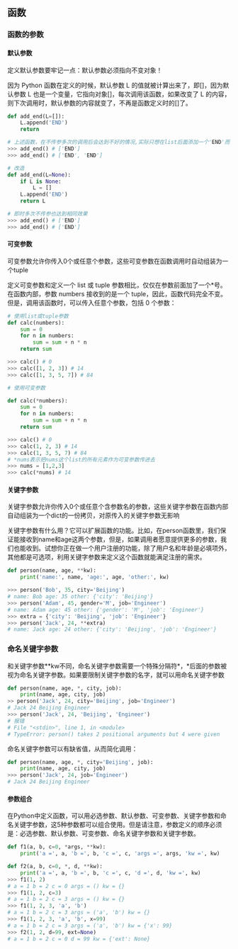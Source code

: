 ## 函数

### 函数的参数

#### 默认参数

定义默认参数要牢记一点：默认参数必须指向不变对象！

因为 Python 函数在定义的时候，默认参数 L 的值就被计算出来了，即[]，因为默认参数 L 也是一个变量，它指向对象[]，每次调用该函数，如果改变了 L 的内容，则下次调用时，默认参数的内容就变了，不再是函数定义时的[]了。

```python
def add_end(L=[]):
    L.append('END')
    return

# 上述函数，在不传参多次的调用后会达到不好的情况,实际只想在list后面添加一个'END'而已
>>> add_end() # ['END']
>>> add_end() # ['END', 'END']

# 改造
def add_end(L=None):
    if L is None:
        L = []
    L.append('END')
    return L

# 即时多次不传参也达到相同效果
>>> add_end() # ['END']
>>> add_end() # ['END']
```

#### 可变参数

可变参数允许你传入0个或任意个参数，这些可变参数在函数调用时自动组装为一个tuple

定义可变参数和定义一个 list 或 tuple 参数相比，仅仅在参数前面加了一个\*号。在函数内部，参数 numbers 接收到的是一个 tuple，因此，函数代码完全不变。但是，调用该函数时，可以传入任意个参数，包括 0 个参数：

```python
# 使用list或tuple参数
def calc(numbers):
    sum = 0
    for n in numbers:
        sum = sum + n * n
    return sum

>>> calc() # 0
>>> calc([1, 2, 3]) # 14
>>> calc([1, 3, 5, 7]) # 84

# 使用可变参数

def calc(*numbers):
    sum = 0
    for n in numbers:
        sum = sum + n * n
    return sum

>>> calc() # 0
>>> calc(1, 2, 3) # 14
>>> calc(1, 3, 5, 7) # 84
# *nums表示把nums这个list的所有元素作为可变参数传进去
>>> nums = [1,2,3]
>>> calc(*nums) # 14
```
#### 关键字参数

关键字参数允许你传入0个或任意个含参数名的参数，这些关键字参数在函数内部自动组装为一个dict的一份拷贝，对原传入的关键字参数无影响

关键字参数有什么用？它可以扩展函数的功能。比如，在person函数里，我们保证能接收到name和age这两个参数，但是，如果调用者愿意提供更多的参数，我们也能收到。试想你正在做一个用户注册的功能，除了用户名和年龄是必填项外，其他都是可选项，利用关键字参数来定义这个函数就能满足注册的需求。

```python
def person(name, age, **kw):
    print('name:', name, 'age:', age, 'other:', kw)

>>> person('Bob', 35, city='Beijing')
# name: Bob age: 35 other: {'city': 'Beijing'}
>>> person('Adam', 45, gender='M', job='Engineer')
# name: Adam age: 45 other: {'gender': 'M', 'job': 'Engineer'}
>>> extra = {'city': 'Beijing', 'job': 'Engineer'}
>>> person('Jack', 24, **extra)
# name: Jack age: 24 other: {'city': 'Beijing', 'job': 'Engineer'}
```
### 命名关键字参数

和关键字参数**kw不同，命名关键字参数需要一个特殊分隔符*，*后面的参数被视为命名关键字参数。如果要限制关键字参数的名字，就可以用命名关键字参数

```python
def person(name, age, *, city, job):
    print(name, age, city, job)
>> person('Jack', 24, city='Beijing', job='Engineer')
# Jack 24 Beijing Engineer
>>> person('Jack', 24, 'Beijing', 'Engineer')
# 报错
# File "<stdin>", line 1, in <module>
# TypeError: person() takes 2 positional arguments but 4 were given
```

命名关键字参数可以有缺省值，从而简化调用：

```python
def person(name, age, *, city='Beijing', job):
    print(name, age, city, job)
>>> person('Jack', 24, job='Engineer')
# Jack 24 Beijing Engineer
```

#### 参数组合

在Python中定义函数，可以用必选参数、默认参数、可变参数、关键字参数和命名关键字参数，这5种参数都可以组合使用。但是请注意，参数定义的顺序必须是：必选参数、默认参数、可变参数、命名关键字参数和关键字参数。

```python
def f1(a, b, c=0, *args, **kw):
    print('a =', a, 'b =', b, 'c =', c, 'args =', args, 'kw =', kw)

def f2(a, b, c=0, *, d, **kw):
    print('a =', a, 'b =', b, 'c =', c, 'd =', d, 'kw =', kw)
>>> f1(1, 2)
# a = 1 b = 2 c = 0 args = () kw = {}
>>> f1(1, 2, c=3)
# a = 1 b = 2 c = 3 args = () kw = {}
>>> f1(1, 2, 3, 'a', 'b')
# a = 1 b = 2 c = 3 args = ('a', 'b') kw = {}
>>> f1(1, 2, 3, 'a', 'b', x=99)
# a = 1 b = 2 c = 3 args = ('a', 'b') kw = {'x': 99}
>>> f2(1, 2, d=99, ext=None)
# a = 1 b = 2 c = 0 d = 99 kw = {'ext': None}
```
